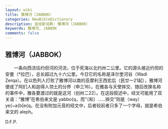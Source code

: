 ```yaml
---
layout: wiki
title: 雅博河（JABBOK）
categories: NewBibleDictionary
description: 圣经新词典: 雅博河（JABBOK）
keywords: 雅博河, JABBOK
comments: false
---
```


## 雅博河（JABBOK）

　　一条向西流往约但河的河流，位于死海以北约卅二公里。它的源头接近约但的安曼（*拉巴），总长超过九十六公里。今日它的名称是泽尔奎河谷（Wadi Zerqa）。在以色列人打败了雅博河以南的亚摩利王西宏后（民廿一21起），雅博河便成了阿扪人和迦得人领土的分界（申三16）。在雅各与天使摔交、随后改换名称的事件中，雅各要渡过的就是这河（创卅二22）。在这段叙述中，经文可能用了双关语：“雅博”在希伯来文是 yabbo{q，而“〔和〕……摔交”则是（way） ye{~a{b[e{q。在没有附加元音的经文中，后者较前者只多了一个字母，就是希伯来文的 aleph。

D.F.P.








